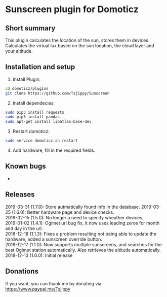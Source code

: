 Sunscreen plugin for Domoticz
============================================


Short summary
-------------
This plugin calculates the location of the sun, stores them in devices.
Calculates the virtual lux based on the sun location, the cloud layer and your altitude.

Installation and setup
----------------------
1)  Install Plugin: 
```bash
cd domoticz/plugins
git clone https://github.com/Tsjippy/Sunscreen
```
2) Install dependecies: 
```bash
sudo pip3 install requests
sudo pip3 install pandas
sudo apt-get install libatlas-base-dev
```
3) Restart domoticz: 
```bash
sudo service domoticz.sh restart
```
4) Add hardware, fill in the required fields.

Known bugs
----------
* 

Releases
----------
2019-03-31 (1.7.0): Store autmatically found info in the database.
2019-03-25 (1.6.0): Better hardware page and device checks.<br/>
2019-02-15 (1.5.0): No longer a need to specify wheather devices.<br/>
2019-01-02 (1.4.1): Ogimet url bug fix, it now uses leading zeros for month and day in the url.<br/>
2018-12-18 (1.1.3): Fixes a problem resulting not being able to update the hardware, added a sunscreen override button.<br/>
2018-12-17 (1.1.0): Now supports multiple sunscreens, and searches for the best Ogimet station automatically. Also retrieves the altitude automatically.<br/>
2018-12-13 (1.0.0): Initial release  <br/>

Donations
----------
If you want, you can thank me by donating via https://www.paypal.me/Tsjippy
